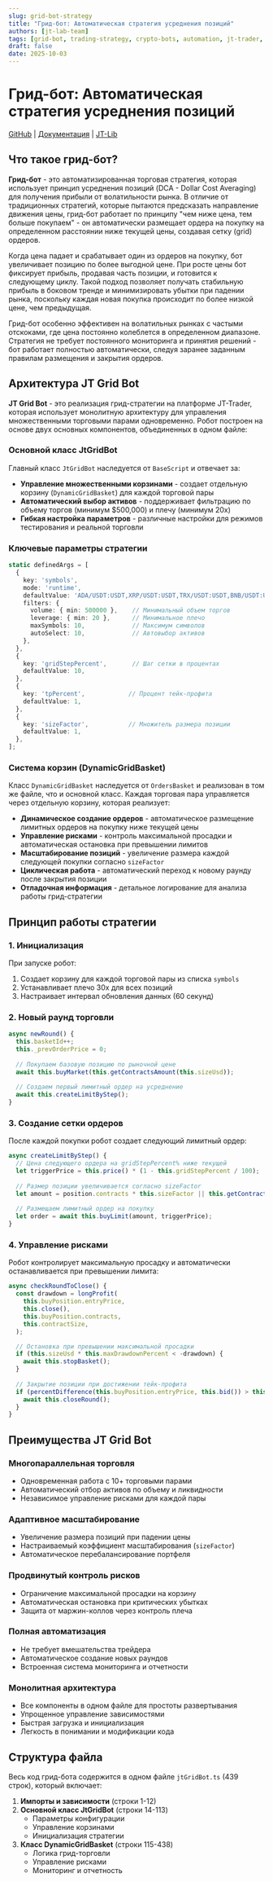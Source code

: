 ```yaml
---
slug: grid-bot-strategy
title: "Грид-бот: Автоматическая стратегия усреднения позиций"
authors: [jt-lab-team]
tags: [grid-bot, trading-strategy, crypto-bots, automation, jt-trader, grid-trading, dca]
draft: false
date: 2025-10-03
---
```


# Грид-бот: Автоматическая стратегия усреднения позиций

[GitHub](https://github.com/jt-lab) | [Документация](https://docs.jt-lab.com) | [JT-Lib](https://github.com/jt-lab/jt-lib)

## Что такое грид-бот?

**Грид-бот** - это автоматизированная торговая стратегия, которая использует принцип усреднения позиций (DCA - Dollar Cost Averaging) для получения прибыли от волатильности рынка. В отличие от традиционных стратегий, которые пытаются предсказать направление движения цены, грид-бот работает по принципу "чем ниже цена, тем больше покупаем" - он автоматически размещает ордера на покупку на определенном расстоянии ниже текущей цены, создавая сетку (grid) ордеров.

Когда цена падает и срабатывает один из ордеров на покупку, бот увеличивает позицию по более выгодной цене. При росте цены бот фиксирует прибыль, продавая часть позиции, и готовится к следующему циклу. Такой подход позволяет получать стабильную прибыль в боковом тренде и минимизировать убытки при падении рынка, поскольку каждая новая покупка происходит по более низкой цене, чем предыдущая.

Грид-бот особенно эффективен на волатильных рынках с частыми отскоками, где цена постоянно колеблется в определенном диапазоне. Стратегия не требует постоянного мониторинга и принятия решений - бот работает полностью автоматически, следуя заранее заданным правилам размещения и закрытия ордеров.

## Архитектура JT Grid Bot

**JT Grid Bot** - это реализация грид-стратегии на платформе JT-Trader, которая использует монолитную архитектуру для управления множественными торговыми парами одновременно. Робот построен на основе двух основных компонентов, объединенных в одном файле:

### Основной класс JtGridBot

Главный класс `JtGridBot` наследуется от `BaseScript` и отвечает за:

- **Управление множественными корзинами** - создает отдельную корзину (`DynamicGridBasket`) для каждой торговой пары
- **Автоматический выбор активов** - поддерживает фильтрацию по объему торгов (минимум $500,000) и плечу (минимум 20x)
- **Гибкая настройка параметров** - различные настройки для режимов тестирования и реальной торговли

### Ключевые параметры стратегии

```typescript
static definedArgs = [
  {
    key: 'symbols',
    mode: 'runtime',
    defaultValue: 'ADA/USDT:USDT,XRP/USDT:USDT,TRX/USDT:USDT,BNB/USDT:USDT,DOGE/USDT:USDT,AVAX/USDT:USDT,LINK/USDT:USDT',
    filters: {
      volume: { min: 500000 },    // Минимальный объем торгов
      leverage: { min: 20 },      // Минимальное плечо
      maxSymbols: 10,             // Максимум символов
      autoSelect: 10,             // Автовыбор активов
    },
  },
  {
    key: 'gridStepPercent',       // Шаг сетки в процентах
    defaultValue: 10,
  },
  {
    key: 'tpPercent',            // Процент тейк-профита
    defaultValue: 1,
  },
  {
    key: 'sizeFactor',           // Множитель размера позиции
    defaultValue: 1,
  },
];
```

### Система корзин (DynamicGridBasket)

Класс `DynamicGridBasket` наследуется от `OrdersBasket` и реализован в том же файле, что и основной класс. Каждая торговая пара управляется через отдельную корзину, которая реализует:

- **Динамическое создание ордеров** - автоматическое размещение лимитных ордеров на покупку ниже текущей цены
- **Управление рисками** - контроль максимальной просадки и автоматическая остановка при превышении лимитов
- **Масштабирование позиций** - увеличение размера каждой следующей покупки согласно `sizeFactor`
- **Циклическая работа** - автоматический переход к новому раунду после закрытия позиции
- **Отладочная информация** - детальное логирование для анализа работы грид-стратегии

## Принцип работы стратегии

### 1. Инициализация

При запуске робот:
1. Создает корзину для каждой торговой пары из списка `symbols`
2. Устанавливает плечо 30x для всех позиций
3. Настраивает интервал обновления данных (60 секунд)

### 2. Новый раунд торговли

```typescript
async newRound() {
  this.basketId++;
  this._prevOrderPrice = 0;
  
  // Покупаем базовую позицию по рыночной цене
  await this.buyMarket(this.getContractsAmount(this.sizeUsd));
  
  // Создаем первый лимитный ордер на усреднение
  await this.createLimitByStep();
}
```

### 3. Создание сетки ордеров

После каждой покупки робот создает следующий лимитный ордер:

```typescript
async createLimitByStep() {
  // Цена следующего ордера на gridStepPercent% ниже текущей
  let triggerPrice = this.price() * (1 - this.gridStepPercent / 100);
  
  // Размер позиции увеличивается согласно sizeFactor
  let amount = position.contracts * this.sizeFactor || this.getContractsAmount(this.sizeUsd);
  
  // Размещаем лимитный ордер на покупку
  let order = await this.buyLimit(amount, triggerPrice);
}
```

### 4. Управление рисками

Робот контролирует максимальную просадку и автоматически останавливается при превышении лимита:

```typescript
async checkRoundToClose() {
  const drawdown = longProfit(
    this.buyPosition.entryPrice,
    this.close(),
    this.buyPosition.contracts,
    this.contractSize,
  );

  // Остановка при превышении максимальной просадки
  if (this.sizeUsd * this.maxDrawdownPercent < -drawdown) {
    await this.stopBasket();
  }
  
  // Закрытие позиции при достижении тейк-профита
  if (percentDifference(this.buyPosition.entryPrice, this.bid()) > this.tpPercent) {
    await this.closeRound();
  }
}
```

## Преимущества JT Grid Bot

### Многопараллельная торговля
- Одновременная работа с 10+ торговыми парами
- Автоматический отбор активов по объему и ликвидности
- Независимое управление рисками для каждой пары

### Адаптивное масштабирование
- Увеличение размера позиций при падении цены
- Настраиваемый коэффициент масштабирования (`sizeFactor`)
- Автоматическое перебалансирование портфеля

### Продвинутый контроль рисков
- Ограничение максимальной просадки на корзину
- Автоматическая остановка при критических убытках
- Защита от маржин-коллов через контроль плеча

### Полная автоматизация
- Не требует вмешательства трейдера
- Автоматическое создание новых раундов
- Встроенная система мониторинга и отчетности

### Монолитная архитектура
- Все компоненты в одном файле для простоты развертывания
- Упрощенное управление зависимостями
- Быстрая загрузка и инициализация
- Легкость в понимании и модификации кода

## Структура файла

Весь код грид-бота содержится в одном файле `jtGridBot.ts` (439 строк), который включает:

1. **Импорты и зависимости** (строки 1-12)
2. **Основной класс JtGridBot** (строки 14-113)
   - Параметры конфигурации
   - Управление корзинами
   - Инициализация стратегии
3. **Класс DynamicGridBasket** (строки 115-438)
   - Логика грид-торговли
   - Управление рисками
   - Мониторинг и отчетность

